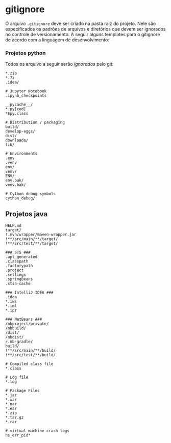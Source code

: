 # gitignore

O arquivo `.gitignore` deve ser criado na pasta raiz do projeto. Nele são especificados os padrões de arquivos e diretórios que devem ser ignorados no controle de versionamento. A seguir alguns templates para o gitignore de acordo com a linguagem de desenvolvimento:

### Projetos python

Todos os arquivo a seguir serão *ignorados* pelo git:

```
*.zip
*.7z
.idea/

# Jupyter Notebook
.ipynb_checkpoints

__pycache__/  
*.py[cod]  
*$py.class

# Distribution / packaging
build/
develop-eggs/
dist/
downloads/
lib/

# Environments
.env
.venv
env/
venv/
ENV/
env.bak/
venv.bak/

# Cython debug symbols
cython_debug/
```


## Projetos java

```git
HELP.md
target/
!.mvn/wrapper/maven-wrapper.jar
!**/src/main/**/target/
!**/src/test/**/target/

### STS ###
.apt_generated
.classpath
.factorypath
.project
.settings
.springBeans
.sts4-cache

### IntelliJ IDEA ###
.idea
*.iws
*.iml
*.ipr

### NetBeans ###
/nbproject/private/
/nbbuild/
/dist/
/nbdist/
/.nb-gradle/
build/
!**/src/main/**/build/
!**/src/test/**/build/

# Compiled class file
*.class

# Log file
*.log

# Package Files
*.jar
*.war
*.nar
*.ear
*.zip
*.tar.gz
*.rar

# virtual machine crash logs
hs_err_pid*

```
